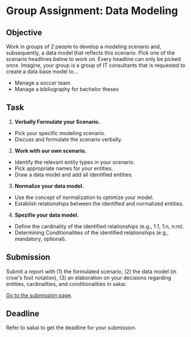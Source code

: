 # Group Assignment: Data Modeling

## Objective

Work in groups of 2 people to develop a modeling scenario and, subsequently, a data model that reflects this scenario. Pick one of the scenario headlines below to work on. Every headline can only be picked once. Imagine, your group is a group of IT consultants that is requested to create a data base model to...

* Manage a soccer team
* Manage a bibliography for bachelor theses

## Task

1. **Verbally Formulate your Scenario.**

* Pick your specific modeling scenario.
* Discuss and formulate the scenario verbally.

2. **Work with our own scenario.**

* Identify the relevant entity types in your scenario.
* Pick appropriate names for your entities.
* Draw a data model and add all identified entities.

3. **Normalize your data model.**

* Use the concept of normalization to optimize your model.
* Establish relationships between the identified and normalized entities.

4. **Spezifie your data model.**

* Define the cardinality of the identified relationships (e.g., 1:1, 1:n, n:m).
* Determining Conditionalities of the identified relationships (e.g., mandatory, optional).

## Submission

Submit a report with (1) the formulated scenario, (2) the data model (in crow's foot notation), (3) an elaboration on your decisions regarding entities, cardinalities, and conditionalities in sakai.

[Go to the submission page](https://sakai.mci4me.at/x/vHOGuP).

## Deadline

Refer to sakai to get the deadline for your submission.